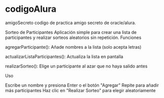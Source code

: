 # codigoAlura
amigoSecreto
codigo de practica amigo secreto de oracle/alura.

Sorteo de Participantes
Aplicación simple para crear una lista de participantes y realizar sorteos aleatorios sin repetición.
Funciones

agregarParticipante(): Añade nombres a la lista (solo acepta letras)

actualizarListaParticipantes(): Actualiza la lista en pantalla

realizarSorteo(): Elige un participante al azar que no haya salido antes

Uso

Escribe un nombre y presiona Enter o el botón "Agregar"
Repite para añadir más participantes
Haz clic en "Realizar Sorteo" para elegir aleatoriamente

